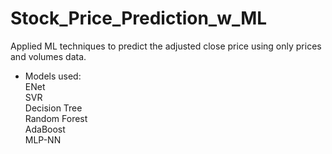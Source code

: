 # Stock_Price_Prediction_w_ML
Applied ML techniques to predict the adjusted close price using only prices and volumes data.

 - Models used:\
ENet\
SVR\
Decision Tree\
Random Forest\
AdaBoost\
MLP-NN